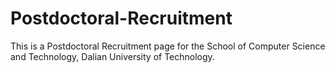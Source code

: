 # Postdoctoral-Recruitment
This is a Postdoctoral Recruitment page for the School of Computer Science and Technology, Dalian University of Technology. 
